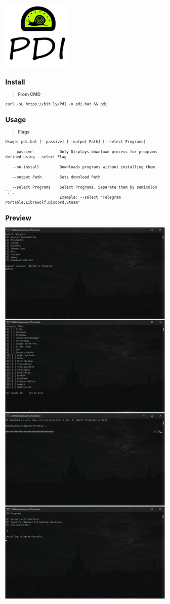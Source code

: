 <div>
  <img src="images\pdi2.png"  style="width: 40%; height: 40%">
</div>

## Install

>**From CMD**
```
curl -sL https://bit.ly/PdI -o pdi.bat && pdi
```

## Usage

>**Flags**

```
Usage: pdi.bat [--passive] [--output Path] [--select Programs]

   --passive            Only Displays download process for programs defined using --select Flag

   --no-install         Downloads programs without installing them

   --output Path        Sets download Path

   --select Programs    Select Programs, Separate them by semicolon `;`.
                        Example: --select "Telegram Portable;Librewolf;Discord;Steam"
```

## Preview

<div>
  <img src="images\preview1.png" alt="Main Menu">
  <img src="images\preview2.png" alt="Selecion Menu">
</div>
<div class="image-row">
  <img src="images\preview3.png" alt="Download Process">
  <img src="images\preview4.png" alt="Install Process">
</div>
